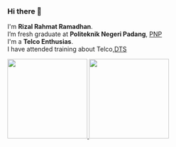 ### Hi there 👋
I'm **Rizal Rahmat Ramadhan**.  
I’m fresh graduate at **Politeknik Negeri Padang**, [PNP](https://www.pnp.ac.id/)  
I'm a **Telco Enthusias**.  
I have attended training about Telco,[DTS](https://digitalent.kominfo.go.id/)   

<p align="left">
<a href="https://github.com/rizal1712">
  <img height="180em" src="https://github-readme-stats-eight-theta.vercel.app/api?username=rizal1712&show_icons=true&theme=algolia&include_all_commits=true&count_private=true"/>
  <img height="180em" src="https://github-readme-stats-eight-theta.vercel.app/api/top-langs/?username=rizal1712&layout=compact&langs_count=8&theme=algolia"/>
</a>
</p>

<!--
**rizal1712/rizal1712** is a ✨ _special_ ✨ repository because its `README.md` (this file) appears on your GitHub profile.

Here are some ideas to get you started:

- 🌱 I’m currently learning on Politeknik Negeri Padang, [PNP](https://www.pnp.ac.id/)
- 👯 I’m looking to collaborate on ...
- 🤔 I’m looking for help with ...
- 💬 Ask me about ...
- 📫 How to reach me: ...
- 😄 Pronouns: ...
- ⚡ Fun fact: ...
-->
